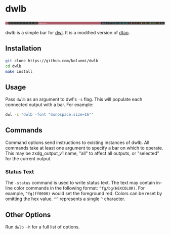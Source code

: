 # dwlb

![screenshot](/screenshot.png "screenshot")

dwlb is a simple bar for [dwl](https://github.com/djpohly/dwl). It is a modified version of [dtao](https://github.com/djpohly/dtao).

## Installation
```bash
git clone https://github.com/kolunmi/dwlb
cd dwlb
make install
```

## Usage
Pass `dwlb` as an argument to dwl's `-s` flag. This will populate each connected output with a bar. For example:
```bash
dwl -s 'dwlb -font "monospace:size=16"'
```

## Commands
Command options send instructions to existing instances of dwlb. All commands take at least one argument to specify a bar on which to operate. This may be zxdg_output_v1 name, "all" to affect all outputs, or "selected" for the current output.

### Status Text
The `-status` command is used to write status text. The text may contain in-line color commands in the following format: `^fg/bg(HEXCOLOR)`. For example, `^fg(ff0000)` would set the foreground red. Colors can be reset by omitting the hex value. `^^` represents a single `^` character.

## Other Options
Run `dwlb -h` for a full list of options.
